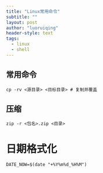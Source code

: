 ```yaml
---
title: "Linux常用命令"
subtitle: ""
layout: post
author: "luoruiqing"
header-style: text
tags:
  - linux
  - shell
---
```



## 常用命令
```shell
cp -rv <源目录> <目标目录> # 复制并覆盖
```

## 压缩
```
zip -r <包名>.zip <目录>
```

# 日期格式化
```
DATE_NOW=$(date "+%Y%m%d_%H%M")
```